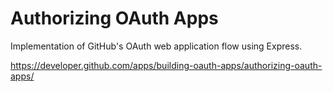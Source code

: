 # Authorizing OAuth Apps

Implementation of GitHub's OAuth web application flow using Express.

https://developer.github.com/apps/building-oauth-apps/authorizing-oauth-apps/
